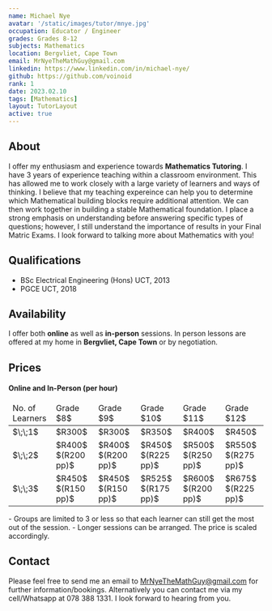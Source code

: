 ```yaml
---
name: Michael Nye
avatar: '/static/images/tutor/mnye.jpg'
occupation: Educator / Engineer
grades: Grades 8-12
subjects: Mathematics
location: Bergvliet, Cape Town
email: MrNyeTheMathGuy@gmail.com
linkedin: https://www.linkedin.com/in/michael-nye/
github: https://github.com/voinoid
rank: 1
date: 2023.02.10
tags: [Mathematics]
layout: TutorLayout
active: true
---
```


## About

I offer my enthusiasm and experience towards **Mathematics Tutoring**. I have 3 years of experience teaching within a classroom environment. This has allowed me to work closely with a large variety of learners and ways of thinking. I believe that my teaching expereince can help you to determine which Mathematical building blocks require additional attention. We can then work together in building a stable Mathematical foundation. I place a strong emphasis on understanding before answering specific types of questions; however, I still understand the importance of results in your Final Matric Exams. I look forward to talking more about Mathematics with you!

## Qualifications

- BSc Electrical Engineering (Hons) UCT, 2013
- PGCE UCT, 2018

## Availability

I offer both **online** as well as **in-person** sessions.
In person lessons are offered at my home in **Bergvliet, Cape Town** or by negotiation.

## Prices

#### Online and In-Person (per hour)

<table class="border">
<thead>
    <tr>
    <td>No. of Learners</td>
    <td>Grade $8$</td>
    <td>Grade $9$</td>
    <td>Grade $10$</td>
    <td>Grade $11$</td>
    <td>Grade $12$</td>
    </tr>
</thead>
  <tbody>
    <tr>
      <td>$\;\;1$</td>
      <td>$R300$</td>
      <td>$R300$</td>
      <td>$R350$</td>
      <td>$R400$</td>
      <td>$R450$</td>
    </tr>
    <tr>
      <td>$\;\;2$</td>
      <td>$R400$ $(R200 pp)$</td>
      <td>$R400$ $(R200 pp)$</td>
      <td>$R450$ $(R225 pp)$</td>
      <td>$R500$ $(R250 pp)$</td>
      <td>$R550$ $(R275 pp)$</td>
    </tr>
    <tr>
      <td>$\;\;3$</td>
      <td>$R450$ $(R150 pp)$</td>
      <td>$R450$ $(R150 pp)$</td>
      <td>$R525$ $(R175 pp)$</td>
      <td>$R600$ $(R200 pp)$</td>
      <td>$R675$ $(R225 pp)$</td>
    </tr> 
  </tbody>
</table>
- Groups are limited to 3 or less so that each learner can still get the most out of the session.
- Longer sessions can be arranged. The price is scaled accordingly.

## Contact

Please feel free to send me an email to MrNyeTheMathGuy@gmail.com for further information/bookings. Alternatively you can contact me via my cell/Whatsapp at 078 388 1331. I look forward to hearing from you.
